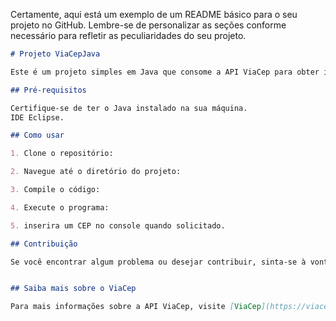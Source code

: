 Certamente, aqui está um exemplo de um README básico para o seu projeto no GitHub. Lembre-se de personalizar as seções conforme necessário para refletir as peculiaridades do seu projeto.

```markdown
# Projeto ViaCepJava

Este é um projeto simples em Java que consome a API ViaCep para obter informações de endereços com base no CEP fornecido pelo usuário.

## Pré-requisitos

Certifique-se de ter o Java instalado na sua máquina.
IDE Eclipse.

## Como usar

1. Clone o repositório:

2. Navegue até o diretório do projeto:

3. Compile o código:

4. Execute o programa:

5. inserira um CEP no console quando solicitado.

## Contribuição

Se você encontrar algum problema ou desejar contribuir, sinta-se à vontade para abrir uma issue ou enviar um pull request.


## Saiba mais sobre o ViaCep

Para mais informações sobre a API ViaCep, visite [ViaCep](https://viacep.com.br/).
